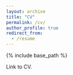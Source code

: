 ```yaml
---
layout: archive
title: "CV"
permalink: /cv/
author_profile: true
redirect_from:
  - /resume
---
```


{% include base_path %}

Link to CV.
